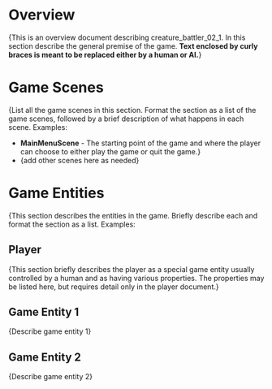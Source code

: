 # Overview

{This is an overview document describing creature_battler_02_1. In this section describe the general premise of the game. **Text enclosed by curly braces is meant to be replaced either by a human or AI.**}

# Game Scenes

{List all the game scenes in this section. Format the section as a list of the game scenes, followed by a brief description of what happens in each scene. Examples:

- **MainMenuScene** - The starting point of the game and where the player can choose to either play the game or quit the game.}
- {add other scenes here as needed}

# Game Entities
{This section describes the entities in the game. Briefly describe each and format the section as a list. Examples:

## Player

{This section briefly describes the player as a special game entity usually controlled by a human and as having various properties. The properties may be listed here, but requires detail only in the player document.}

## Game Entity 1

{Describe game entity 1}

## Game Entity 2

{Describe game entity 2}
